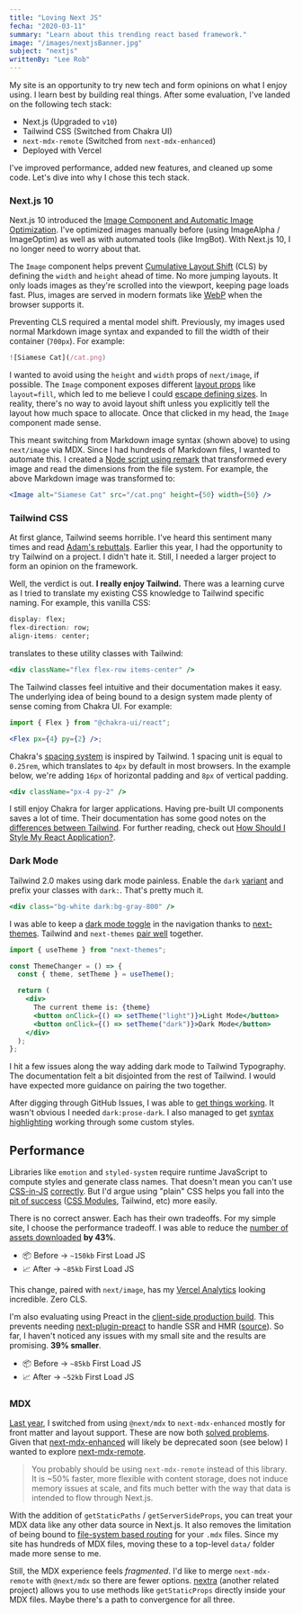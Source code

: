 ```yaml
---
title: "Loving Next JS"
fecha: "2020-03-11"
summary: "Learn about this trending react based framework."
image: "/images/nextjsBanner.jpg"
subject: "nextjs"
writtenBy: "Lee Rob"
---
```


My site is an opportunity to try new tech and form opinions on what I enjoy using. I learn best by building real things. After some evaluation, I've landed on the following tech stack:

- Next.js (Upgraded to `v10`)
- Tailwind CSS (Switched from Chakra UI)
- `next-mdx-remote` (Switched from `next-mdx-enhanced`)
- Deployed with Vercel

I've improved performance, added new features, and cleaned up some code. Let's dive into why I chose this tech stack.

### Next.js 10

Next.js 10 introduced the [Image Component and Automatic Image Optimization](https://nextjs.org/docs/basic-features/image-optimization). I've optimized images manually before (using ImageAlpha / ImageOptim) as well as with automated tools (like ImgBot). With Next.js 10, I no longer need to worry about that.

The `Image` component helps prevent [Cumulative Layout Shift](https://web.dev/cls/) (CLS) by defining the `width` and `height` ahead of time. No more jumping layouts. It only loads images as they're scrolled into the viewport, keeping page loads fast. Plus, images are served in modern formats like [WebP](https://developer.mozilla.org/en-US/docs/Web/Media/Formats/Image_types) when the browser supports it.

Preventing CLS required a mental model shift. Previously, my images used normal Markdown image syntax and expanded to fill the width of their container (`700px`). For example:

```jsx
![Siamese Cat](/cat.png)
```

I wanted to avoid using the `height` and `width` props of `next/image`, if possible. The `Image` component exposes different [layout props](https://nextjs.org/docs/api-reference/next/image#layout) like `layout=fill`, which led to me believe I could [escape defining sizes](https://github.com/vercel/next.js/blob/canary/examples/image-component/pages/layout-fill.js). In reality, there's no way to avoid layout shift unless you explicitly tell the layout how much space to allocate. Once that clicked in my head, the `Image` component made sense.

This meant switching from Markdown image syntax (shown above) to using `next/image` via MDX. Since I had hundreds of Markdown files, I wanted to automate this. I created a [Node script using remark](https://github.com/leerob/leerob.io/blob/master/scripts/markdown-to-next-image.js) that transformed every image and read the dimensions from the file system. For example, the above Markdown image was transformed to:

```jsx
<Image alt="Siamese Cat" src="/cat.png" height={50} width={50} />
```

### Tailwind CSS

At first glance, Tailwind seems horrible. I've heard this sentiment many times and read [Adam's rebuttals](https://adamwathan.me/css-utility-classes-and-separation-of-concerns/). Earlier this year, I had the opportunity to try Tailwind on a project. I didn't hate it. Still, I needed a larger project to form an opinion on the framework.

Well, the verdict is out. **I really enjoy Tailwind.** There was a learning curve as I tried to translate my existing CSS knowledge to Tailwind specific naming. For example, this vanilla CSS:

```css
display: flex;
flex-direction: row;
align-items: center;
```

translates to these utility classes with Tailwind:

```jsx
<div className="flex flex-row items-center" />
```

The Tailwind classes feel intuitive and their documentation makes it easy. The underlying idea of being bound to a design system made plenty of sense coming from Chakra UI. For example:

```jsx
import { Flex } from "@chakra-ui/react";

<Flex px={4} py={2} />;
```

Chakra's [spacing system](https://chakra-ui.com/docs/theming/theme#spacing) is inspired by Tailwind. 1 spacing unit is equal to `0.25rem`, which translates to `4px` by default in most browsers. In the example below, we're adding `16px` of horizontal padding and `8px` of vertical padding.

```jsx
<div className="px-4 py-2" />
```

I still enjoy Chakra for larger applications. Having pre-built UI components saves a lot of time. Their documentation has some good notes on the [differences between Tailwind](https://chakra-ui.com/docs/comparison#how-is-chakra-different-from-tailwind-css). For further reading, check out [How Should I Style My React Application?](/blog/css-with-react).

### Dark Mode

Tailwind 2.0 makes using dark mode painless. Enable the `dark` [variant](https://tailwindcss.com/docs/dark-mode) and prefix your classes with `dark:`. That's pretty much it.

```jsx
<div class="bg-white dark:bg-gray-800" />
```

I was able to keep a [dark mode toggle](https://github.com/leerob/leerob.io/blob/master/components/Container.js) in the navigation thanks to [next-themes](https://github.com/pacocoursey/next-themes). Tailwind and `next-themes` [pair well](https://github.com/pacocoursey/next-themes#with-tailwind) together.

```jsx
import { useTheme } from "next-themes";

const ThemeChanger = () => {
  const { theme, setTheme } = useTheme();

  return (
    <div>
      The current theme is: {theme}
      <button onClick={() => setTheme("light")}>Light Mode</button>
      <button onClick={() => setTheme("dark")}>Dark Mode</button>
    </div>
  );
};
```

I hit a few issues along the way adding dark mode to Tailwind Typography. The documentation felt a bit disjointed from the rest of Tailwind. I would have expected more guidance on pairing the two together.

After digging through GitHub Issues, I was able to [get things working](https://github.com/leerob/leerob.io/blob/master/tailwind.config.js). It wasn't obvious I needed `dark:prose-dark`. I also managed to get [syntax highlighting](https://github.com/leerob/leerob.io/blob/master/styles/global.css) working through some custom styles.

## Performance

Libraries like `emotion` and `styled-system` require runtime JavaScript to compute styles and generate class names. That doesn't mean you can't use [CSS-in-JS](https://github.com/callstack/linaria) [correctly](https://github.com/ben-rogerson/twin.macro). But I'd argue using "plain" CSS helps you fall into the [pit of success](https://blog.codinghorror.com/falling-into-the-pit-of-success/) ([CSS Modules](https://nextjs.org/docs/basic-features/built-in-css-support), Tailwind, etc) more easily.

There is no correct answer. Each has their own tradeoffs. For my simple site, I choose the performance tradeoff. I was able to reduce the [number of assets downloaded](https://nextjs.org/docs/api-reference/cli#build) **by 43%**.

- 📦 Before → `~150kb` First Load JS
- 📈 After → `~85kb` First Load JS

This change, paired with `next/image`, has my [Vercel Analytics](https://vercel.com/docs/analytics) looking incredible. Zero CLS.

I'm also evaluating using Preact in the [client-side production build](https://github.com/leerob/leerob.io/commit/74a3ebb14b81f785ea96f9c73fbe4f6c2463679c). This prevents needing [next-plugin-preact](https://github.com/preactjs/next-plugin-preact) to handle SSR and HMR ([source](https://blogify.dev/egoist/how-i-made-my-next-js-build-50-percent-smaller)). So far, I haven't noticed any issues with my small site and the results are promising. **39% smaller**.

- 📦 Before → `~85kb` First Load JS
- 📈 After → `~52kb` First Load JS

### MDX

[Last year](/blog/mdx), I switched from using `@next/mdx` to `next-mdx-enhanced` mostly for front matter and layout support. These are now both [solved problems](https://nextjs.org/blog/markdown). Given that [next-mdx-enhanced](https://github.com/hashicorp/next-mdx-enhanced) will likely be deprecated soon (see below) I wanted to explore [next-mdx-remote](https://github.com/hashicorp/next-mdx-remote).

> You probably should be using `next-mdx-remote` instead of this library. It is ~50% faster, more flexible with content storage, does not induce memory issues at scale, and fits much better with the way that data is intended to flow through Next.js.

With the addition of `getStaticPaths` / `getServerSideProps`, you can treat your MDX data like any other data source in Next.js. It also removes the limitation of being bound to [file-system based routing](https://nextjs.org/docs/basic-features/pages) for your `.mdx` files. Since my site has hundreds of MDX files, moving these to a top-level `data/` folder made more sense to me.

Still, the MDX experience feels _fragmented_. I'd like to merge `next-mdx-remote` with `@next/mdx` so there are fewer options. [nextra](https://github.com/shuding/nextra) (another related project) allows you to use methods like `getStaticProps` directly inside your MDX files. Maybe there's a path to convergence for all three.